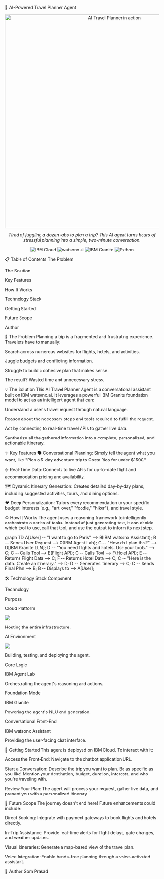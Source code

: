 🤖 AI-Powered Travel Planner Agent
<p align="center">
<img src="https://www.google.com/search?q=https://media.giphy.com/media/v1.Y2lkPTc5MGI3NjExb21qZzNqZWRobzJ4bnp0dG5odWx6cWJzb2wzZDJzY3lqZ3NqYjZpZCZlcD12MV9pbnRlcm5hbF9naWZfYnlfaWQmY3Q9Zw/13GIgrvDY3I9sQ/giphy.gif" alt="AI Travel Planner in action" width="700"/>
</p>

<p align="center">
<em>Tired of juggling a dozen tabs to plan a trip? This AI agent turns hours of stressful planning into a simple, two-minute conversation.</em>
</p>

<p align="center">
<img src="https://www.google.com/search?q=https://img.shields.io/badge/IBM%2520Cloud-Lite%2520Plan-blue" alt="IBM Cloud">
<img src="https://www.google.com/search?q=https://img.shields.io/badge/IBM%2520watsonx.ai-Agent%2520Lab-purple" alt="watsonx.ai">
<img src="https://www.google.com/search?q=https://img.shields.io/badge/Model-IBM%2520Granite-informational" alt="IBM Granite">
<img src="https://www.google.com/search?q=https://img.shields.io/badge/Python-3.11-blue%3Flogo%3Dpython%26logoColor%3Dwhite" alt="Python">
</p>

📋 Table of Contents
The Problem

The Solution

Key Features

How It Works

Technology Stack

Getting Started

Future Scope

Author

🎯 The Problem
Planning a trip is a fragmented and frustrating experience. Travelers have to manually:

Search across numerous websites for flights, hotels, and activities.

Juggle budgets and conflicting information.

Struggle to build a cohesive plan that makes sense.

The result? Wasted time and unnecessary stress.

💡 The Solution
This AI Travel Planner Agent is a conversational assistant built on IBM watsonx.ai. It leverages a powerful IBM Granite foundation model to act as an intelligent agent that can:

Understand a user's travel request through natural language.

Reason about the necessary steps and tools required to fulfill the request.

Act by connecting to real-time travel APIs to gather live data.

Synthesize all the gathered information into a complete, personalized, and actionable itinerary.

✨ Key Features
🗣️ Conversational Planning: Simply tell the agent what you want, like "Plan a 5-day adventure trip to Costa Rica for under $1500."

✈️ Real-Time Data: Connects to live APIs for up-to-date flight and accommodation pricing and availability.

🗺️ Dynamic Itinerary Generation: Creates detailed day-by-day plans, including suggested activities, tours, and dining options.

❤️ Deep Personalization: Tailors every recommendation to your specific budget, interests (e.g., "art lover," "foodie," "hiker"), and travel style.

⚙️ How It Works
The agent uses a reasoning framework to intelligently orchestrate a series of tasks. Instead of just generating text, it can decide which tool to use, call that tool, and use the output to inform its next step.

graph TD
    A[User] -- "I want to go to Paris" --> B(IBM watsonx Assistant);
    B -- Sends User Request --> C{IBM Agent Lab};
    C -- "How do I plan this?" --> D[IBM Granite LLM];
    D -- "You need flights and hotels. Use your tools." --> C;
    C -- Calls Tool --> E(Flight API);
    C -- Calls Tool --> F(Hotel API);
    E -- Returns Flight Data --> C;
    F -- Returns Hotel Data --> C;
    C -- "Here is the data. Create an itinerary." --> D;
    D -- Generates Itinerary --> C;
    C -- Sends Final Plan --> B;
    B -- Displays to --> A[User];

🛠️ Technology Stack
Component

Technology

Purpose

Cloud Platform

<img src="https://www.google.com/search?q=https://img.shields.io/badge/IBM%2520Cloud-000000%3Fstyle%3Dfor-the-badge%26logo%3Dibm%26logoColor%3Dblue" />

Hosting the entire infrastructure.

AI Environment

<img src="https://www.google.com/search?q=https://img.shields.io/badge/watsonx.ai-000000%3Fstyle%3Dfor-the-badge%26logo%3Dibm-watson%26logoColor%3Dpurple" />

Building, testing, and deploying the agent.

Core Logic

IBM Agent Lab

Orchestrating the agent's reasoning and actions.

Foundation Model

IBM Granite

Powering the agent's NLU and generation.

Conversational Front-End

IBM watsonx Assistant

Providing the user-facing chat interface.

🏁 Getting Started
This agent is deployed on IBM Cloud. To interact with it:

Access the Front-End: Navigate to the chatbot application URL.

Start a Conversation: Describe the trip you want to plan. Be as specific as you like! Mention your destination, budget, duration, interests, and who you're traveling with.

Review Your Plan: The agent will process your request, gather live data, and present you with a personalized itinerary.

🔮 Future Scope
The journey doesn't end here! Future enhancements could include:

Direct Booking: Integrate with payment gateways to book flights and hotels directly.

In-Trip Assistance: Provide real-time alerts for flight delays, gate changes, and weather updates.

Visual Itineraries: Generate a map-based view of the travel plan.

Voice Integration: Enable hands-free planning through a voice-activated assistant.

👤 Author
Som Prasad
